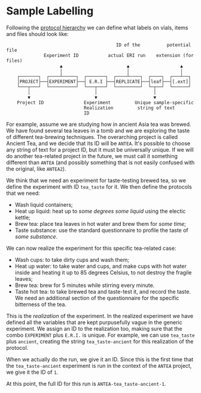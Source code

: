 # Sample Labelling

Following the [protocol hierarchy](/prep/protocols.md) we can define what
labels on vials, items and files should look like:
```
                                         ID of the          potential file
              Experiment ID           actual ERI run    extension (for files)
                    ▲                        ▲                   ▲
                    │                        │                   │
    ┌───────┐  ┌────┴─────┐  ┌───────┐  ┌────┴────┐  ┌────┐  ┌───┴──┐
    │PROJECT├──┤EXPERIMENT├──┤ E.R.I ├──┤REPLICATE├──┤leaf├──┤[.ext]│
    └───┬───┘  └──────────┘  └───┬───┘  └─────────┘  └─┬──┘  └──────┘
        │                        │                     │
        ▼                        ▼                     ▼
    Project ID               Experiment         Unique sample-specific
                             Realization         string of text
                             ID
```

For example, assume we are studying how in ancient Asia tea was brewed.
We have found several tea leaves in a tomb and we are exploring the taste of
different tea-brewing techniques.
The overarching project is called Ancient Tea, and we decide that its ID will
be `ANTEA`.
It's possible to choose any string of text for a project ID, but it must be
universally unique. If we will do another tea-related project in the future,
we must call it something different than `ANTEA` (and possibly something that is
not easily confused with the original, like `ANTEA2`).

We think that we need an experiment for taste-testing brewed tea, so we define
the experiment with ID `tea_taste` for it.
We then define the protocols that we need:
- Wash liquid containers;
- Heat up liquid: heat up to *some degrees* *some liquid* using the
  electic kettle;
- Brew tea: place tea leaves in hot water and brew them for *some time*;
- Taste substance: use the standard questionnaire to profile the taste of
  *some substance*.

We can now realize the experiment for this specific tea-related case:
- Wash cups: to take dirty cups and wash them;
- Heat up water: to take water and cups, and make cups with hot water inside
  and heating it up to 85 degrees Celsius, to not destroy the fragile leaves;
- Brew tea: brew for 5 minutes while stirring every minute.
- Taste hot tea: to take brewed tea and taste-test it, and record the taste.
  We need an additional section of the questionnaire for the specific bitterness
  of the tea.

This is the *realization* of the experiment. In the realized experiment we
have defined all the variables that are kept purpusefully vague in the generic
experiment.
We assign an ID to the realization too, making sure that the combo `EXPERIMENT`
plus `E.R.I.` is unique. For example, we can use `tea_taste` plus `ancient`,
creating the string `tea_taste-ancient` for this realization of the protocol.

When we actually do the run, we give it an ID. Since this is the first time
that the `tea_taste-ancient` experiment is run in the context of the `ANTEA`
project, we give it the ID of `1`.

At this point, the full ID for this run is `ANTEA-tea_taste-ancient-1`.
